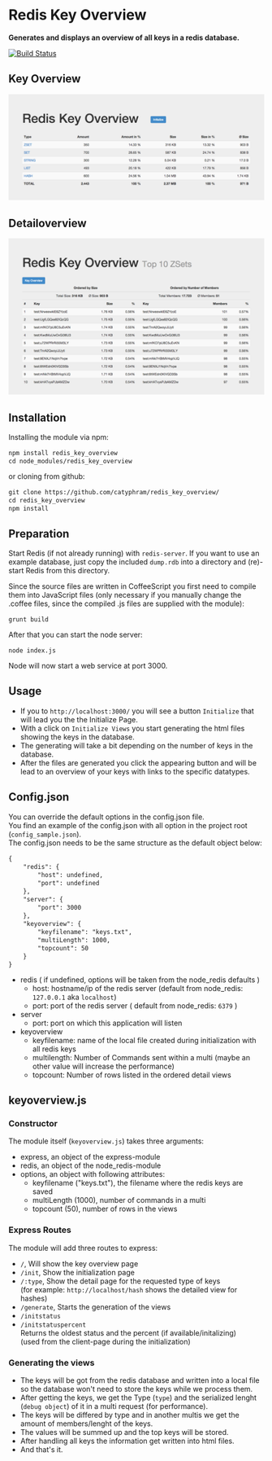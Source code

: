 # Redis Key Overview

**Generates and displays an overview of all keys in a redis database.**

[![Build Status](https://travis-ci.org/catyphram/redis_key_overview.svg?branch=master)](https://travis-ci.org/catyphram/redis_key_overview)

## Key Overview

![overview of all keys](./imgs/keyoverview.png?raw=true "overview of all keys")

## Detailoverview

![detailed overview of a key type](./imgs/detailoverview.png?raw=true "detailoverview of key types")

## Installation

Installing the module via npm:

	npm install redis_key_overview  
	cd node_modules/redis_key_overview

or cloning from github:

	git clone https://github.com/catyphram/redis_key_overview/  
	cd redis_key_overview  
	npm install

	
## Preparation

Start Redis (if not already running) with `redis-server`. If you want to use an example database, just copy the included `dump.rdb` into a directory and (re)-start Redis from this directory.

Since the source files are written in CoffeeScript you first need to compile them into JavaScript files (only necessary if you manually change the .coffee files, since the compiled .js files are supplied with the module):

	grunt build

After that you can start the node server:

	node index.js

Node will now start a web service at port 3000.


## Usage

* If you to `http://localhost:3000/` you will see a button `Initialize` that will lead you the the Initialize Page.  
* With a click on `Initialize Views` you start generating the html files showing the keys in the database.  
* The generating will take a bit depending on the number of keys in the database.  
* After the files are generated you click the appearing button and will be lead to an overview of your keys with links to the specific datatypes.

## Config.json

You can override the default options in the config.json file.  
You find an example of the config.json with all option in the project root (`config_sample.json`).  
The config.json needs to be the same structure as the default object below:

```
{
	"redis": {
		"host": undefined,
		"port": undefined
	},
	"server": {
		"port": 3000
	},
	"keyoverview": {
		"keyfilename": "keys.txt",
		"multiLength": 1000,
		"topcount": 50
	}
}
```

* redis ( if undefined, options will be taken from the node_redis defaults )
	* host: hostname/ip of the redis server (default from node_redis: `127.0.0.1` aka `localhost`)
	* port: port of the redis server ( default from node_redis: `6379` )
* server
	* port: port on which this application will listen
* keyoverview
	* keyfilename: name of the local file created during initialization with all redis keys
	* multilength: Number of Commands sent within a multi (maybe an other value will increase the performance)
	* topcount: Number of rows listed in the ordered detail views



## keyoverview.js

### Constructor

The module itself (`keyoverview.js`) takes three arguments:

* express, an object of the express-module
* redis, an object of the node_redis-module
* options, an object with following attributes:
	* keyfilename ("keys.txt"), the filename where the redis keys are saved
	* multiLength (1000), number of commands in a multi
	* topcount (50), number of rows in the views

### Express Routes

The module will add three routes to express:

* `/`, Will show the key overview page  
* `/init`, Show the initialization page  
* `/:type`, Show the detail page for the requested type of keys  
(for example: `http://localhost/hash` shows the detailed view for hashes)
* `/generate`, Starts the generation of the views  
* `/initstatus`  
* `/initstatuspercent`  
Returns the oldest status and the percent (if available/initalizing)  
(used from the client-page during the initialization)  


### Generating the views

* The keys will be got from the redis database and written into a local file so the database won't need to store the keys while we process them.  
* After getting the keys, we get the Type (`type`) and the serialized lenght (`debug object`) of it in a multi request (for performance).  
* The keys will be differed by type and in another multis we get the amount of members/lenght of the keys.  
* The values will be summed up and the top keys will be stored.  
* After handling all keys the information get written into html files.  
* And that's it.